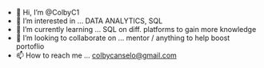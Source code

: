 - 👋 Hi, I’m @ColbyC1
- 👀 I’m interested in ... DATA ANALYTICS, SQL
- 🌱 I’m currently learning ... SQL on diff. platforms to gain more knowledge
- 💞️ I’m looking to collaborate on ... mentor / anything to help boost portoflio
- 📫 How to reach me ... colbycanselo@gmail.com

<!---
ColbyC1/ColbyC1 is a ✨ special ✨ repository because its `README.md` (this file) appears on your GitHub profile.
You can click the Preview link to take a look at your changes.
--->
